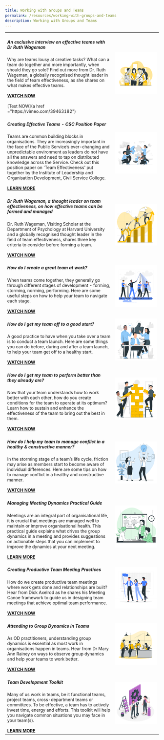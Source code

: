 ```yaml
---
title: Working with Groups and Teams
permalink: /resources/working-with-groups-and-teams
description: Working with Groups and Teams
---
```

<table><col width="70%"><col width="30%">

<tr><td><h5><b>An exclusive interview on effective teams with Dr Ruth Wageman </b></h5>
Why are teams lousy at creative tasks? What can a team do together and more importantly, when should they go solo? Find out more from Dr. Ruth Wageman, a globally recognised thought leader in the field of team effectiveness, as she shares on what makes effective teams.<br><br><a href ="https://vimeo.com/39463182"><b>WATCH NOW</b></a><br><br>[Test NOW](a href ="https://vimeo.com/39463182")<b></b></a</td> <td><img src="/images/team1.jpg"></td></tr>

<tr><td><h5><b>Creating Effective Teams - CSC Position Paper</b></h5>
Teams are common building blocks in organisations. They are increasingly important in the face of the Public Service’s ever-changing and unpredictable environment as leaders do not have all the answers and need to tap on distributed knowledge across the Service. Check out this position paper on 'Team Effectiveness' put together by the Institute of Leadership and Organisation Development, Civil Service College.<br><br><a href ="https://go.gov.sg/teameffectivenesspaper"><b>LEARN MORE</b></a></td> <td><img src="/images/team2.jpg"></td></tr>
  
<tr><td><h5><b>Dr Ruth Wageman, a thought leader on team effectiveness, on how effective teams can be formed and managed</b></h5>
Dr. Ruth Wageman, Visiting Scholar at the Department of Psychology at Harvard University and a globally recognised thought leader in the field of team effectiveness, shares three key criteria to consider before forming a team.<br><br><a href ="https://vimeo.com/39463181"><b>WATCH NOW</b></a></td> <td><img src="/images/team5.jpg"></td></tr>
  
<tr><td><h5><b>How do I create a great team at work?</b></h5>
When teams come together, they generally go through different stages of development - forming, storming, norming, performing. Here are some useful steps on how to help your team to navigate each stage.<br><br><a href ="https://vimeo.com/114532603"><b>WATCH NOW</b></a></td> <td><img src="/images/team9.jpg"></td></tr>
  
<tr><td><h5><b>How do I get my team off to a good start?</b></h5>
A good practice to have when you take over a team is to conduct a team launch. Here are some things you can do before, during and after a team launch, to help your team get off to a healthy start.<br><br><a href ="https://vimeo.com/115682514"><b>WATCH NOW</b></a></td> <td><img src="/images/team6.jpg"></td></tr>
  
<tr><td><h5><b>How do I get my team to perform better than they already are?</b></h5>
Now that your team understands how to work better with each other, how do you create conditions for the team to operate at its optimum? Learn how to sustain and enhance the effectiveness of the team to bring out the best in them.<br><br><a href ="https://vimeo.com/136700484"><b>WATCH NOW</b></a></td> <td><img src="/images/team10.jpg"></td></tr>
  
<tr><td><h5><b>How do I help my team to manage conflict in a healthy & constructive manner?</b></h5>
In the storming stage of a team’s life cycle, friction may arise as members start to become aware of individual differences. Here are some tips on how to manage conflict in a healthy and constructive manner.<br><br><a href ="https://vimeo.com/120776728"><b>WATCH NOW</b></a></td> <td><img src="/images/engage4.jpg"></td></tr>

<tr><td><h5><b>Managing Meeting Dynamics Practical Guide</b></h5>
Meetings are an integral part of organisational life, it is crucial that meetings are managed well to maintain or improve organisational health. This practical guide explains what drives the group dynamics in a meeting and provides suggestions on actionable steps that you can implement to improve the dynamics at your next meeting.<br><br><a href ="https://go.gov.sg/meetingdynamicsguide"><b>LEARN MORE</b></a></td> <td><img src="/images/consulting.jpg"></td></tr>
  
<tr><td><h5><b>Creating Productive Team Meeting Practices</b></h5>
How do we create productive team meetings where work gets done and relationships are built? Hear from Dick Axelrod as he shares his Meeting Canoe framework to guide us in designing team meetings that achieve optimal team performance.<br><br><a href ="https://vimeo.com/133618248"><b>WATCH NOW</b></a></td> <td><img src="/images/lead1.jpg"></td></tr>
  
<tr><td><h5><b>Attending to Group Dynamics in Teams </b></h5>
As OD practitioners, understanding group dynamics is essential as most work in organisations happen in teams. Hear from Dr Mary Ann Rainey on ways to observe group dynamics and help your teams to work better.<br><br><a href ="https://vimeo.com/130939928"><b>WATCH NOW</b></a></td> <td><img src="/images/team4.jpg"></td></tr>
  
<tr><td><h5><b>Team Development Toolkit</b></h5>
Many of us work in teams, be it functional teams, project teams, cross-department teams or committees. To be effective, a team has to actively invest time, energy and efforts. This toolkit will help you navigate common situations you may face in your team(s).<br><br><a href ="https://go.gov.sg/teamtoolkit"><b>LEARN MORE</b></a></td> <td><img src="/images/toolkit1.jpg"></td></tr>